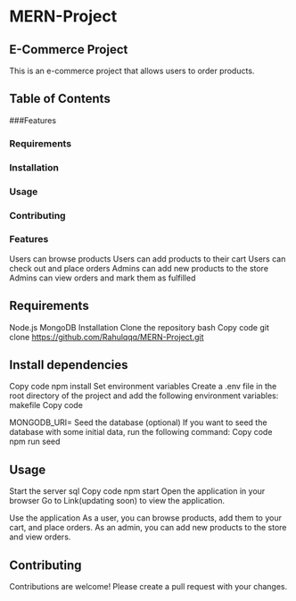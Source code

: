 # MERN-Project

## E-Commerce Project

This is an e-commerce project that allows users to order products.

## Table of Contents
###Features
### Requirements
### Installation
### Usage
### Contributing
### Features

Users can browse products
Users can add products to their cart
Users can check out and place orders
Admins can add new products to the store
Admins can view orders and mark them as fulfilled

## Requirements

Node.js
MongoDB
Installation
Clone the repository
bash
Copy code
git clone https://github.com/Rahulqqq/MERN-Project.git

## Install dependencies

Copy code
npm install
Set environment variables
Create a .env file in the root directory of the project and add the following environment variables:
makefile
Copy code

MONGODB_URI=<your-mongodb-uri>
Seed the database (optional)
If you want to seed the database with some initial data, run the following command:
Copy code
npm run seed
  
## Usage
Start the server
sql
Copy code
npm start
Open the application in your browser
Go to Link(updating soon) to view the application.

Use the application
As a user, you can browse products, add them to your cart, and place orders.
As an admin, you can add new products to the store and view orders.

## Contributing
Contributions are welcome! Please create a pull request with your changes.

